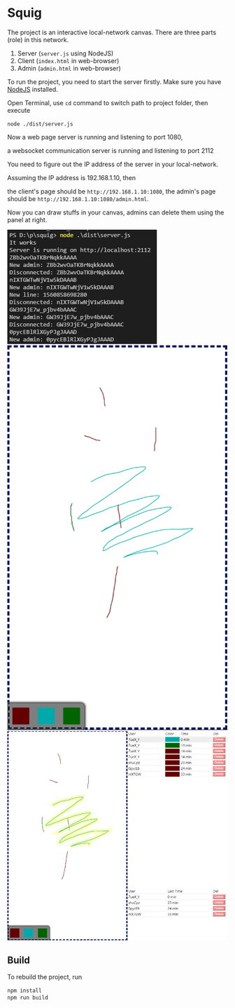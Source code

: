 # Squig
The project is an interactive local-network canvas. There are three parts (role) in this network.

1. Server (`server.js` using NodeJS)
2. Client (`index.html` in web-browser)
3. Admin (`admin.html` in web-browser)

To run the project, you need to start the server firstly. Make sure you have [NodeJS](https://nodejs.org/) installed.

Open Terminal, use `cd` command to switch path to project folder, then execute
```
node ./dist/server.js
```
Now a web page server is running and listening to port 1080,

a websocket communication server is running and listening to port 2112

You need to figure out the IP address of the server in your local-network. 

Assuming the IP address is 192.168.1.10, then

the client's page should be `http://192.168.1.10:1080`,
the admin's page should be `http://192.168.1.10:1080/admin.html`.

Now you can draw stuffs in your canvas, admins can delete them using the panel at right.

![Server](./docs/server.png)
![Client](./docs/client.png)
![Admin](./docs/admin.png)

## Build
To rebuild the project, run
```
npm install
npm run build
```